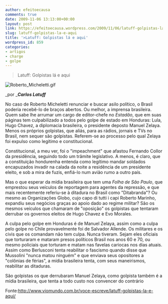 ```yaml
---
author: efeitoecausa
comments: true
date: 2009-11-06 13:13:00+00:00
layout: post
link: https://efeitoecausa.wordpress.com/2009/11/06/latuff-golpistas-la-e-aqui/
slug: latuff-golpistas-la-e-aqui
title: '>Latuff: Golpistas lá e aqui'
wordpress_id: 859
categories:
- artigos
- charge
- golpe
---
```


>Latuff: Golpistas lá e aqui                  

  


                                    

![Roberto_Micheletti.gif](http://www.viomundo.com.br/img/Roberto_Micheletti.gif)

_por _**_Carlos Latuff_**

No caso de Roberto Micheletti renunciar e buscar asilo político, o Brasil poderia recebê-lo de braços abertos. Ou melhor, a imprensa brasileira. Quem sabe lhe arrumar um cargo de editor-chefe no _Estadão_, que em suas páginas tem culpabilizado a todos pelo golpe de estado em Honduras: Lula, Hugo Chavez, a diplomacia brasileira, o presidente deposto Manuel Zelaya. Menos os próprios golpistas, que aliás, para as rádios, jornais e TVs no Brasil, nem sequer são golpistas. Referem-se ao processo pelo qual Zelaya foi expulso como legítimo e constitucional.

Constitucional, a meu ver, foi o  "impeachment" que afastou Fernando Collor da presidência, seguindo todo um trâmite legislativo. A menos, é claro, que a constituição hondurenha entenda como legítimo mandar soldados encapuzados invadir na calada da noite a residência de um presidente eleito, e sob a mira de fuzis, enfiá-lo num avião rumo a outro país.

Mas o que esperar da mídia brasileira que tem uma _Folha de São Paulo_, que emprestou seus veículos de reportagem para agentes da repressão, e que mais recentemente referiu-se à ditadura no Brasil como "Ditabranda"? Ou mesmo as Organizações Globo, cujo capo di tutti i capi Roberto Marinho, expandiu seus negócios graças ao apoio dado ao regime militar? São os mesmos veículos que chamaram de "oposição" os golpistas que tentaram derrubar os governos eleitos de Hugo Chavez e Evo Morales.

A culpa pelo golpe em Honduras é de Manuel Zelaya, assim como a culpa pelo golpe no Chile provavelmente foi de Salvador Allende. Os militares e os civis que os comandam não tem culpa. Nunca tiveram. Sejam eles oficiais que torturaram e mataram presos políticos Brasil nos anos 60 e 70, ou mesmo policiais que torturam e matam nas favelas cariocas nos dias atuais. Assim como Berlusconi tenta reabilitar o fascismo quando disse que Mussolini "nunca matou ninguém" e que enviava seus opositores a "colônias de férias", a mídia brasileira tenta, com seus maneirismos, reabilitar as ditaduras.

São golpistas os que derrubaram Manuel Zelaya, como golpista também é a mídia brasileira, que tenta a todo custo nos convencer do contrário  
  


Fonte:http://www.viomundo.com.br/voce-escreve/latuff-golpistas-la-e-aqui/  

